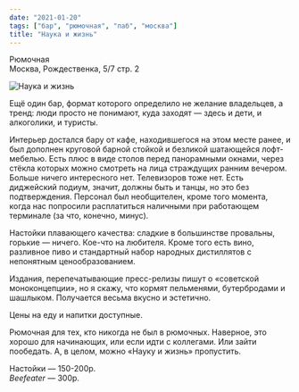 ```yaml
---
date: "2021-01-20"
tags: ["бар", "рюмочная", "паб", "москва"]
title: "Наука и жизнь"
---
```


Рюмочная\
Москва, Рождественка, 5/7 стр. 2

![Наука и жизнь](/posts/images/2021-01-20-nauka_i_zhizn.jpg)


Ещё один бар, формат которого определило не желание владельцев, а тренд: люди просто не понимают, куда заходят — здесь и дети, и алкоголики, и туристы. 

<!--more-->

Интерьер достался бару от кафе, находившегося на этом месте ранее, и был дополнен круговой барной стойкой и безликой шатающейся лофт-мебелью. Есть плюс в виде столов перед панорамными окнами, через стёкла которых можно смотреть на лица страждущих ранним вечером. Больше ничего интересного нет. 
Телевизоров тоже нет. Есть диджейский подиум, значит, должны быть и танцы, но это без подтверждения.
Персонал был необщителен, кроме того момента, когда нас попросили расплатиться наличными при работающем терминале (за что, конечно, минус).

Настойки плавающего качества: сладкие в большинстве провальны, горькие — ничего. Кое-что на любителя. Кроме того есть вино, разливное пиво и стандартный набор народных дистиллятов с непонятным ценообразованием.

Издания, перепечатывающие пресс-релизы пишут о «советской моноконцепции», но я скажу, что кормят пельменями, бутербродами и шашлыком. Получается весьма вкусно и эстетично.

Цены на еду и напитки доступные.

Рюмочная для тех, кто никогда не был в рюмочных. Наверное, это хорошо для начинающих, или если идти с коллегами. Или зайти пообедать. А, в целом, можно «Науку и жизнь» пропустить. 


Настойки — 150-200р.\
_Beefeater_ — 300р.
